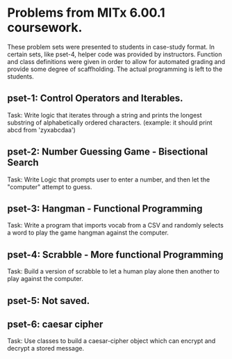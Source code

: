 # Problems from MITx 6.00.1 coursework.

These problem sets were presented to students in case-study format.
In certain sets, like pset-4, helper code was provided by instructors.
Function and class definitions were given in order to allow for automated grading and provide some degree of scaffholding.
The actual programming is left to the students.


## pset-1: Control Operators and Iterables.
Task: Write logic that iterates through a string and prints the longest substring of alphabetically ordered characters. (example: it should print abcd from 'zyxabcdaa')

## pset-2: Number Guessing Game - Bisectional Search
Task: Write Logic that prompts user to enter a number, and then let the "computer" attempt to guess.

## pset-3: Hangman - Functional Programming
Task: Write a program that imports vocab from a CSV and randomly selects a word to play the game hangman against the computer.

## pset-4: Scrabble - More functional Programming
Task: Build a version of scrabble to let a human play alone then another to play against the computer.

## pset-5: Not saved.

## pset-6: caesar cipher
Task: Use classes to build a caesar-cipher object which can encrypt and decrypt a stored message.
